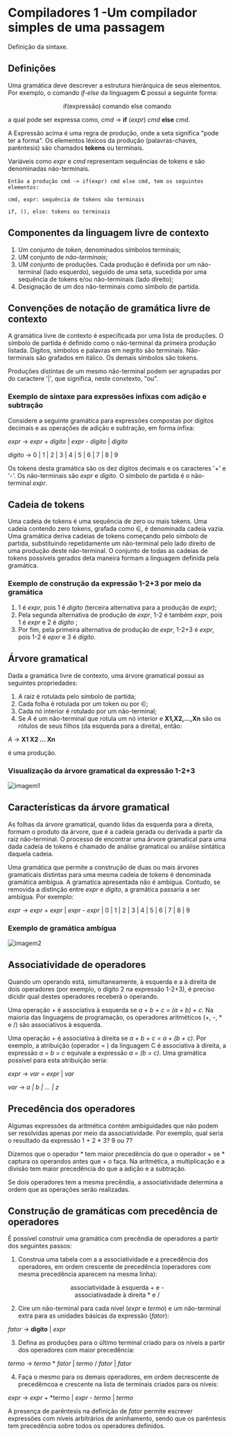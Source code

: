 # Compiladores 1 -Um compilador simples de uma passagem

Definição da sintaxe.

## Definições

Uma gramática deve descrever a estrutura hierárquica de seus elementos. Por exemplo, o comando *if-else* da linguagem **C** possui a seguinte forma:

<center>if(expressão) comando else comando</center>

a qual pode ser expressa como, *cmd* -> **if** (*expr*) *cmd* **else** *cmd*.

A Expressão acima é uma regra de produção, onde a seta significa "pode ter a forma". Os elementos léxicos da produção (palavras-chaves, parêntesis) são chamados **tokens** ou terminais.

Variáveis como *expr* e *cmd* representam sequências de tokens e são denominadas não-terminais.

```
Então a produção cmd -> if(expr) cmd else cmd, tem os seguintes elementos:

cmd, expr: sequência de tokens não terminais

if, (), else: tokens ou terminais
```

## Componentes da linguagem livre de contexto

1. Um conjunto de *token*, denominados símbolos terminais;
2. UM conjunto de *não-terminais*;
3. UM conjunto de produções. Cada produção é definida por um não-terminal (lado esquerdo), seguido de uma seta, sucedida por uma sequência de tokens e/ou não-terminais (lado direito);
4. Designação de um dos não-terminais como símbolo de partida.

## Convenções de notação de gramática livre de contexto

A gramática livre de contexto é especificada por uma lista de produções. O símbolo de partida é definido como o não-terminal da primeira produção listada. Dígitos, símbolos e palavras em negrito são terminais. Não-terminais são grafados em itálico. Os demais símbolos são tokens.

Produções distintas de um mesmo não-terminal podem ser agrupadas por do caractere '|', que significa, neste conxtexto, "ou".

### Exemplo de sintaxe para expressões infixas com adição e subtração

Considere a seguinte gramática para expressões compostas por dígitos decimais e as operações de adição e subtração, em forma infixa:

*expr* -> *expr* + *digito* | *expr* - *digito* | *digito*

*digito* -> 0 | 1 | 2 | 3 | 4 | 5 | 6 | 7 | 8 | 9

Os tokens desta gramática são os dez dígitos decimais e os caracteres '+' e '-'. Os não-terminais são *expr* e *digito*. O símbolo de partida é o não-terminal *expr*.

## Cadeia de tokens

Uma cadeia de tokens é uma sequência de zero ou mais tokens. Uma cadeia contendo zero tokens, grafada como ∈, é denominada cadeia vazia. Uma gramática deriva cadeias de tokens começando pelo símbolo de partida, substituindo repetidamente um não-terminal pelo lado direito de uma produção deste não-terminal. O conjunto de todas as cadeias de tokens possíveis gerados deta maneira formam a linguagem definida pela gramática. 

### Exemplo de construção da expressão 1-2+3 por meio da gramática

1. 1 é *expr*, pois 1 é *digito* (terceira alternativa para a produção de *expr*);
2. Pela segunda alternativa de produção de *expr*, 1-2 é também *expr*, pois 1 é *expr* e 2 é *digito* ;
3. Por fim, pela primeira alternativa de produção de *expr*, 1-2+3 é *expr*, pois 1-2 é *epxr* e 3 é *digito*.

## Árvore gramatical

Dada a gramática livre de contexto, uma árvore gramatical possui as seguintes propriedades:

1. A raiz é rotulada pelo símbolo de partida;
2. Cada folha é rotulada por um token ou por ∈;
3. Cada nó interior é rotulado por um não-terminal;
4. Se *A* é um não-terminal que rotula um nó interior e **X1,X2,...,Xn** são os rótulos de seus filhos (da esquerda para a direita), então:

*A* -> **X1 X2 ... Xn**

é uma produção.

### Visualização da árvore gramatical da expressão 1-2+3

![imagem1](https://github.com/owhenrique/COMPILADORES_studies/blob/main/img/aula2-2/Captura%20de%20tela%20de%202022-12-02%2000-13-53.png)

## Características da árvore gramatical

As folhas da árvore gramatical, quando lidas da esquerda para a direita, formam o produto da árvore, que é a cadeia gerada ou derivada a partir da raiz não-terminal. O processo de encontrar uma árvore gramatical para uma dada cadeia de tokens é chamado de análise gramatical ou análise sintática daquela cadeia. 

Uma gramática que permite a construção de duas ou mais árvores gramaticais distintas para uma mesma cadeia de tokens é denominada gramática ambígua. A gramatica apresentada não é ambígua. Contudo, se removida a distinção entre *expr* e *digito*, a gramática passaria a ser ambígua. Por exemplo:

*expr* -> *expr* + *expr* | *expr - expr* | 0 | 1 | 2 | 3 | 4 | 5 | 6 | 7 | 8 | 9

### Exemplo de gramática ambígua

![imagem2](https://github.com/owhenrique/COMPILADORES_studies/blob/main/img/aula2-2/Captura%20de%20tela%20de%202022-12-02%2000-22-19.png)

## Associatividade de operadores

Quando um operando está, simultaneamente, à esquerda e a à direita de dois operadores (por exemplo, o dígito 2 na expressão 1-2+3), é preciso dicidir qual destes operadores receberá o operando.

Uma operação + é associativa à esquerda se *a + b + c = (a + b) + c*. Na maioria das linguagens de programação, os operadores aritméticos (+, -, * e /) são associativos à esquerda.

Uma operação + é associativa à direita se *a + b + c = a + (b + c)*. Por exemplo, a atribuição (operador = ) da linguagem C é associativa à direita, a expressão *a = b = c* equivale a expressão *a = (b = c)*. Uma gramática possível para esta atribuição seria: 

*expr* -> *var* = *expr* | *var*

*var* -> *a | b | ... | z*

## Precedência dos operadores

Algumas expressões da aritmética contém ambiguidades que não podem ser resolvidas apenas por meio da associatividade. Por exemplo, qual seria o resultado da expressão 1 + 2 * 3? 9 ou 7?

Dizemos que o operador * tem maior precedência do que o operador + se * captura os operandos antes que + o faça. Na aritmética, a multiplicação e a divisão tem maior precedência do que a adição e a subtração.

Se dois operadores tem a mesma precêndia, a associatividade determina a ordem que as operações serão realizadas.

## Construção de gramáticas com precedência de operadores

É possível construir uma gramática com precêndia de operadores a partir dos seguintes passos: 

1. Construa uma tabela com a a associatividade e a precedência dos operadores, em ordem crescente de precedência (operadores com mesma precedência aparecem na mesma linha):

<center>associatividade à esquerda + e -</center>
<center>associativadade à direita * e /</center>

2. Cire um não-terminal para cada nível (*expr* e *termo*) e um não-terminal extra para as unidades básicas da expressão (*fator*):

*fator* -> **digito** | *expr*

3. Defina as produções para o último terminal criado para os níveis a partir dos operadores com maior precedência: 

*termo* -> *termo* * *fator* | *termo* / *fator* | *fator*

4. Faça o mesmo para os demais operadores, em ordem decrescente de precedêmcoa e crescente na lista de terminais criados para os níveis:

*expr* -> *expr* + *termo | *expr* - *termo* | *termo*

A presença de parêntesis na definição de *fator* permite escrever expressões com níveis arbitrários de aninhamento, sendo que os parêntesis tem precedência sobre todos os operadores definidos.




